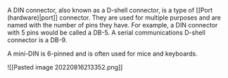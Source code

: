 A DIN connector, also known as a D-shell connector, is a type of [[Port (hardware)|port]] connector. They are used for multiple purposes and are named with the number of pins they have. For example, a DIN connector with 5 pins would be called a DB-5. A serial communications D-shell connector is a DB-9.

A mini-DIN is 6-pinned and is often used for mice and keyboards.

![[Pasted image 20220816213352.png]]